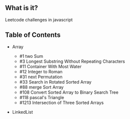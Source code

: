 ## What is it?

Leetcode challenges in javascript

## Table of Contents

- Array

  - #1 two Sum
  - #3 Longest Substring Without Repeating Characters
  - #11 Container With Most Water
  - #12 Integer to Roman
  - #31 next Permutation
  - #33 Search in Rotated Sorted Array
  - #88 merge Sort Array
  - #108 Convert Sorted Array to Binary Search Tree
  - #118 pascal's Triangle
  - #1213 Intersection of Three Sorted Arrays

- LinkedList
